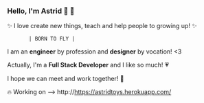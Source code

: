### Hello, I'm Astrid 👋 💛 

✨ I love create new things, teach and help people to growing up! ✨ 

           | BORN TO FLY |  
 
I am an **engineer** by profession and **designer** by vocation! <3 

Actually, I'm a **Full Stack Developer** and I like so much! 💗



I hope we can meet and work together! 🙌

🔥 Working on --> http://https://astridtoys.herokuapp.com/ 

